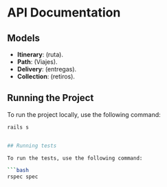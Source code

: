# API Documentation

## Models

* **Itinerary**: (ruta).
* **Path**: (Viajes).
* **Delivery**: (entregas).
* **Collection**: (retiros).

## Running the Project

To run the project locally, use the following command:

```bash
rails s


## Running tests

To run the tests, use the following command:

```bash
rspec spec

